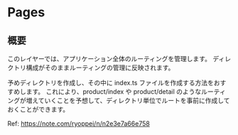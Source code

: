 # Pages

## 概要

このレイヤーでは、アプリケーション全体のルーティングを管理します。
ディレクトリ構成がそのままルーティングの管理に反映されます。

予めディレクトリを作成し、その中に index.ts ファイルを作成する方法をおすすめします。
これにより、product/index や product/detail のようなルーティングが増えていくことを予想して、ディレクトリ単位でルートを事前に作成しておくことができます。

Ref: https://note.com/ryoppei/n/n2e3e7a66e758

